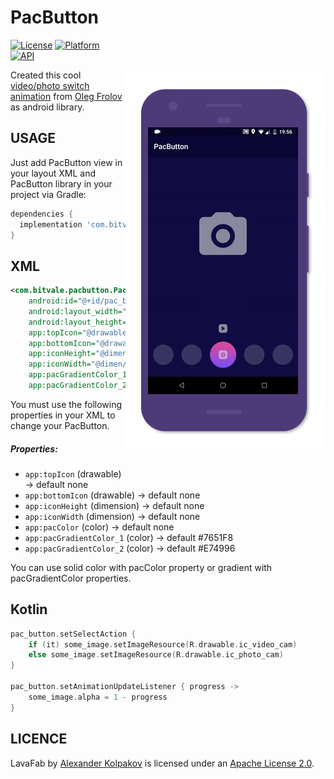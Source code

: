 # PacButton

<img src="/art/preview.gif" alt="sample" title="sample" width="320" height="600" align="right" vspace="52" />

[![License](https://img.shields.io/badge/License-Apache%202.0-blue.svg)](https://opensource.org/licenses/Apache-2.0)
[![Platform](https://img.shields.io/badge/platform-android-green.svg)](http://developer.android.com/index.html)
[![API](https://img.shields.io/badge/API-19%2B-brightgreen.svg?style=flat)](https://android-arsenal.com/api?level=19)

Created this cool [video/photo switch animation](https://dribbble.com/shots/5487871-Video-Photo-Switcher-Exploration) from [Oleg Frolov](https://dribbble.com/Volorf)  as android library. 

USAGE
-----

Just add PacButton view in your layout XML and PacButton library in your project via Gradle:

```gradle
dependencies {
  implementation 'com.bitvale:pacbutton:1.0.0'
}
```

XML
-----

```xml
<com.bitvale.pacbutton.PacButton
    android:id="@+id/pac_button"
    android:layout_width="@dimen/pac_size"
    android:layout_height="@dimen/pac_size"
    app:topIcon="@drawable/ic_video"
    app:bottomIcon="@drawable/ic_photo"
    app:iconHeight="@dimen/icon_size"
    app:iconWidth="@dimen/icon_size"
    app:pacGradientColor_1="@color/gradient_color_1"
    app:pacGradientColor_2="@color/gradient_color_2" />
```

You must use the following properties in your XML to change your PacButton.


##### Properties:

* `app:topIcon`                     (drawable)  -> default  none
* `app:bottomIcon`                  (drawable)  -> default  none
* `app:iconHeight`                  (dimension) -> default  none
* `app:iconWidth`                   (dimension) -> default  none
* `app:pacColor`                    (color)     -> default  none
* `app:pacGradientColor_1`          (color)     -> default  #7651F8
* `app:pacGradientColor_2`          (color)     -> default  #E74996

You can use solid color with pacColor property or gradient with pacGradientColor properties.

Kotlin
-----

```kotlin
pac_button.setSelectAction {
    if (it) some_image.setImageResource(R.drawable.ic_video_cam)
    else some_image.setImageResource(R.drawable.ic_photo_cam)
}

pac_button.setAnimationUpdateListener { progress ->
    some_image.alpha = 1 - progress
}
```

LICENCE
-----

LavaFab by [Alexander Kolpakov](https://play.google.com/store/apps/dev?id=7044571013168957413) is licensed under an [Apache License 2.0](http://www.apache.org/licenses/LICENSE-2.0).